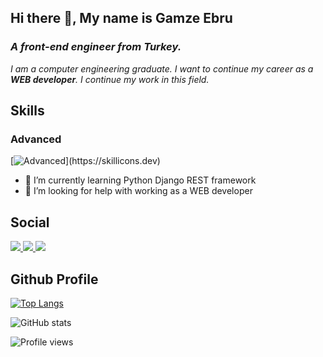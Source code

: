 ## Hi there 👋, My name is Gamze Ebru
### *A front-end engineer from Turkey.*
*I am a computer engineering graduate. I want to continue my career as a **WEB developer**. I continue my work in this field.*

## Skills
### Advanced
[![Advanced](https://skillicons.dev/icons?i=js,python,django,postgres,html,css,react,nodejs,tailwindcss,bootstrap,mysql,vscode,)](https://skillicons.dev)



- 🌱 I’m currently learning Python Django REST framework 
- 🤔 I’m looking for help with working as a WEB developer 

## Social
<p>
  <a href="https://github.com/GamzeEbru">
    <img src="https://skillicons.dev/icons?i=github" />
  </a>
  
  <a href="https://www.linkedin.com/in/gamzeebrualtikulac">
    <img src="https://skillicons.dev/icons?i=linkedin" />
  </a>
  
  <a href="https://www.instagram.com/gmzebruu/">
    <img src="https://skillicons.dev/icons?i=instagram" />
  </a>

</p>

## Github Profile

  
[![Top Langs](https://github-readme-stats.vercel.app/api/top-langs/?username=GamzeEbru)](https://github.com/anuraghazra/github-readme-stats)

![GitHub stats](https://github-readme-stats.vercel.app/api?username=GamzeEbru&show_icons=true)  

![Profile views](https://gpvc.arturio.dev/GamzeEbru)  




